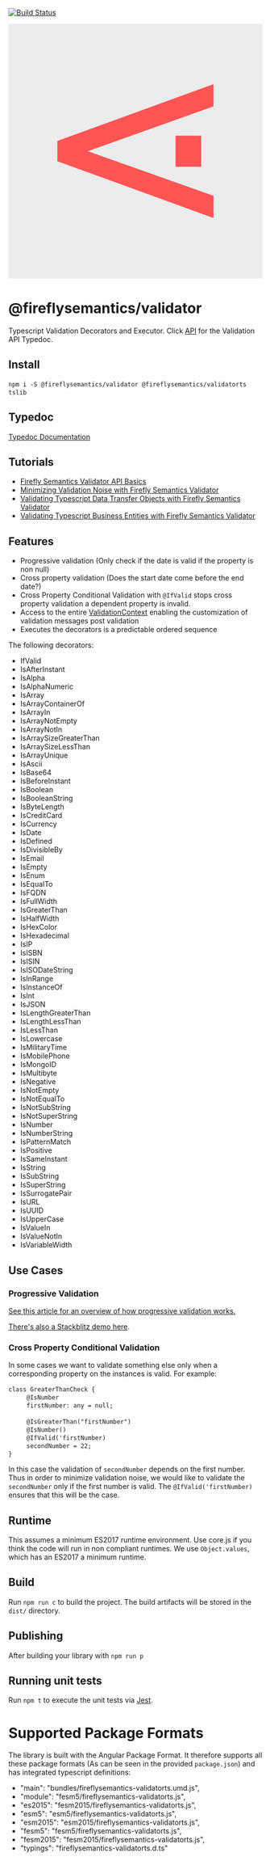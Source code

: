 [![Build Status](https://travis-ci.org/fireflysemantics/validator.svg?branch=master)](https://travis-ci.org/fireflysemantics/validator)

![Validator](pnglogo.png)

# @fireflysemantics/validator

Typescript Validation Decorators and Executor.  Click [API](https://fireflysemantics.github.io/validator/modules/validate.html) for the Validation API Typedoc.

## Install

```
npm i -S @fireflysemantics/validator @fireflysemantics/validatorts tslib
```

## Typedoc

[Typedoc Documentation](https://fireflysemantics.github.io/validator/)

## Tutorials

- [Firefly Semantics Validator API Basics](https://developer.fireflysemantics.com/tasks/tasks--validator--fireflly-semantics-validator-api-basics)
- [Minimizing Validation Noise with Firefly Semantics Validator](https://developer.fireflysemantics.com/tasks/tasks--validator--minimizing-validation-noise-with-firefly-semantics-validator)
- [Validating Typescript Data Transfer Objects with Firefly Semantics Validator](https://developer.fireflysemantics.com/tasks/tasks--validator--validating-typescript-data-transfer-objects-with-firefly-semantics-validator)
- [Validating Typescript Business Entities with Firefly Semantics Validator](https://developer.fireflysemantics.com/tasks/tasks--validator--validating-typescript-business-entities-with-firefly-semantics-validator)


## Features

- Progressive validation (Only check if the date is valid if the property is non null)
- Cross property validation (Does the start date come before the end date?)
- Cross Property Conditional Validation with `@IfValid` stops cross property validation a dependent property is invalid.
- Access to the entire [ValidationContext](https://github.com/fireflysemantics/validator/blob/master/src/ValidationContext.ts) enabling the customization of validation messages post validation
- Executes the decorators is a predictable ordered sequence

The following decorators:

- IfValid
- IsAfterInstant
- IsAlpha
- IsAlphaNumeric
- IsArray
- IsArrayContainerOf
- IsArrayIn
- IsArrayNotEmpty
- IsArrayNotIn
- IsArraySizeGreaterThan
- IsArraySizeLessThan
- IsArrayUnique
- IsAscii
- IsBase64
- IsBeforeInstant
- IsBoolean
- IsBooleanString
- IsByteLength
- IsCreditCard
- IsCurrency
- IsDate
- IsDefined
- IsDivisibleBy
- IsEmail
- IsEmpty
- IsEnum
- IsEqualTo
- IsFQDN
- IsFullWidth
- IsGreaterThan
- IsHalfWidth
- IsHexColor
- IsHexadecimal
- IsIP
- IsISBN
- IsISIN
- IsISODateString
- IsInRange
- IsInstanceOf
- IsInt
- IsJSON
- IsLengthGreaterThan
- IsLengthLessThan
- IsLessThan
- IsLowercase
- IsMilitaryTime
- IsMobilePhone
- IsMongoID
- IsMultibyte
- IsNegative
- IsNotEmpty
- IsNotEqualTo
- IsNotSubString
- IsNotSuperString
- IsNumber
- IsNumberString
- IsPatternMatch
- IsPositive
- IsSameInstant
- IsString
- IsSubString
- IsSuperString
- IsSurrogatePair
- IsURL
- IsUUID
- IsUpperCase
- IsValueIn
- IsValueNotIn
- IsVariableWidth

## Use Cases

### Progressive Validation

[See this article for an overview of how progressive validation works.](https://medium.com/@ole.ersoy/minimizing-validation-noise-with-fireflysemantics-validator-efef4c95efd4)

[There's also a Stackblitz demo here](https://stackblitz.com/edit/validator-progressive-validation).


### Cross Property Conditional Validation

In some cases we want to validate something else only when a corresponding property
on the instances is valid.  For example:

```
class GreaterThanCheck { 
     @IsNumber
     firstNumber: any = null;

     @IsGreaterThan("firstNumber")
     @IsNumber()
     @IfValid('firstNumber)
     secondNumber = 22; 
}
```

In this case the validation of `secondNumber` depends on the first number.  Thus in order to minimize validation noise, we would like to validate the `secondNumber` only if the first number is valid.  The `@IfValid('firstNumber)` ensures that this will be the case.

## Runtime

This assumes a minimum ES2017 runtime environment.  Use core.js if you think the code will run in non compliant runtimes.  We use `Object.values`, which has an ES2017 a minimum runtime.

## Build

Run `npm run c` to build the project. The build artifacts will be stored in the `dist/` directory.

## Publishing

After building your library with `npm run p`

## Running unit tests

Run `npm t` to execute the unit tests via [Jest](https://jestjs.io/).


# Supported Package Formats

The library is built with the Angular Package Format.  It therefore supports all these package formats (As can be seen in the provided `package.json`) and has integrated typescript definitions:

- "main": "bundles/fireflysemantics-validatorts.umd.js",
-  "module": "fesm5/fireflysemantics-validatorts.js",
-  "es2015": "fesm2015/fireflysemantics-validatorts.js",
-  "esm5": "esm5/fireflysemantics-validatorts.js",
-  "esm2015": "esm2015/fireflysemantics-validatorts.js",
-  "fesm5": "fesm5/fireflysemantics-validatorts.js",
-  "fesm2015": "fesm2015/fireflysemantics-validatorts.js",
-  "typings": "fireflysemantics-validatorts.d.ts"